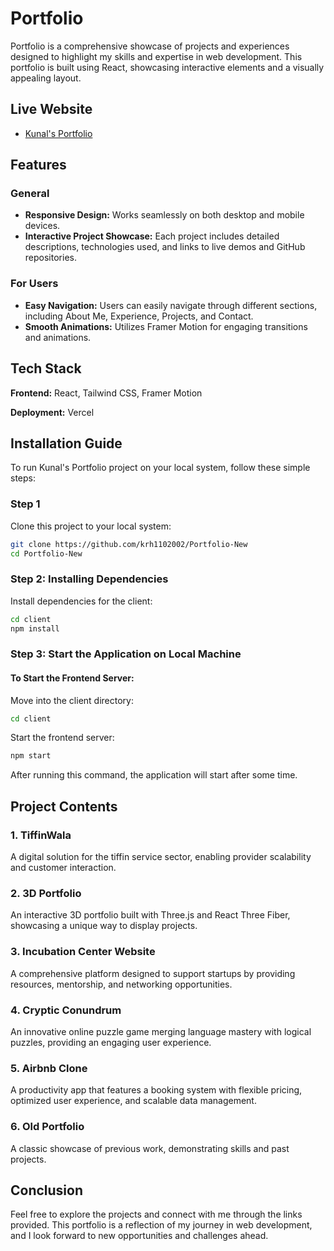 
# Portfolio

Portfolio is a comprehensive showcase of projects and experiences designed to highlight my skills and expertise in web development. This portfolio is built using React, showcasing interactive elements and a visually appealing layout.

## Live Website

- [Kunal's Portfolio]((https://kunalhulkeportfolio.vercel.app/))  

## Features

### General

- **Responsive Design:** Works seamlessly on both desktop and mobile devices.
- **Interactive Project Showcase:** Each project includes detailed descriptions, technologies used, and links to live demos and GitHub repositories.

### For Users

- **Easy Navigation:** Users can easily navigate through different sections, including About Me, Experience, Projects, and Contact.
- **Smooth Animations:** Utilizes Framer Motion for engaging transitions and animations.

## Tech Stack

**Frontend:** React, Tailwind CSS, Framer Motion

**Deployment:** Vercel

## Installation Guide

To run Kunal's Portfolio project on your local system, follow these simple steps:

### Step 1

Clone this project to your local system:

```bash
git clone https://github.com/krh1102002/Portfolio-New
cd Portfolio-New
```

### Step 2: Installing Dependencies

Install dependencies for the client:

```bash
cd client
npm install
```

### Step 3: Start the Application on Local Machine

#### To Start the Frontend Server:

Move into the client directory:

```bash
cd client
```

Start the frontend server:

```bash
npm start
```

After running this command, the application will start after some time.

## Project Contents

### 1. TiffinWala

A digital solution for the tiffin service sector, enabling provider scalability and customer interaction.

### 2. 3D Portfolio

An interactive 3D portfolio built with Three.js and React Three Fiber, showcasing a unique way to display projects.

### 3. Incubation Center Website

A comprehensive platform designed to support startups by providing resources, mentorship, and networking opportunities.

### 4. Cryptic Conundrum

An innovative online puzzle game merging language mastery with logical puzzles, providing an engaging user experience.

### 5. Airbnb Clone

A productivity app that features a booking system with flexible pricing, optimized user experience, and scalable data management.

### 6. Old Portfolio

A classic showcase of previous work, demonstrating skills and past projects.

## Conclusion

Feel free to explore the projects and connect with me through the links provided. This portfolio is a reflection of my journey in web development, and I look forward to new opportunities and challenges ahead.
